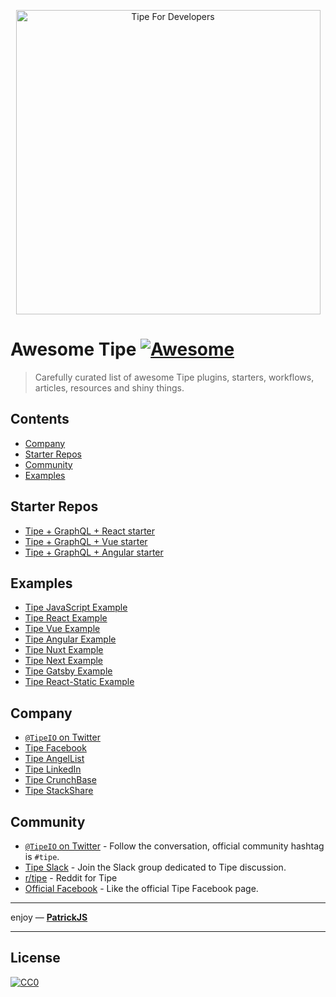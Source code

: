 <p align="center">
  <a href="https://tipe.io">
    <img width="487" alt="Tipe For Developers" src="https://user-images.githubusercontent.com/1016365/32705887-92e25d68-c7cd-11e7-9751-acdc196e7cb8.png">
  </a>
</p>

# Awesome Tipe [![Awesome](https://cdn.rawgit.com/sindresorhus/awesome/d7305f38d29fed78fa85652e3a63e154dd8e8829/media/badge.svg)](https://github.com/sindresorhus/awesome)
> Carefully curated list of awesome Tipe plugins, starters, workflows, articles, resources and shiny things.

## Contents
- [Company](#company)
- [Starter Repos](#starter-repos)
- [Community](#community)
- [Examples](#examples)

## Starter Repos
 - [Tipe + GraphQL + React starter](https://github.com/tipeio/tipe-react-starter/)
 - [Tipe + GraphQL + Vue starter](https://github.com/tipeio/tipe-vue-starter/)
 - [Tipe + GraphQL + Angular starter](https://github.com/tipeio/tipe-angular-starter/)

## Examples
 - [Tipe JavaScript Example](https://github.com/tipeio/tipe-javascript-example/)
 - [Tipe React Example](https://github.com/tipeio/tipe-react-example/)
 - [Tipe Vue Example](https://github.com/tipeio/tipe-vue-example/)
 - [Tipe Angular Example](https://github.com/tipeio/tipe-angular-example/)
 - [Tipe Nuxt Example](https://github.com/tipeio/tipe-nuxt-example/)
 - [Tipe Next Example](https://github.com/tipeio/tipe-next-example/)
 - [Tipe Gatsby Example](https://github.com/tipeio/tipe-gatsby-example/)
 - [Tipe React-Static Example](https://github.com/tipeio/tipe-react-static-example/)

## Company
 - [`@TipeIO` on Twitter](https://twitter.com/tipeio)
 - [Tipe Facebook](https://www.facebook.com/tipecms/)
 - [Tipe AngelList](https://angel.co/tipe)
 - [Tipe LinkedIn](https://www.linkedin.com/company/tipeio)
 - [Tipe CrunchBase](https://www.crunchbase.com/organization/tipe)
 - [Tipe StackShare](https://stackshare.io/tipe)

## Community
- [`@TipeIO` on Twitter](https://twitter.com/tipeio) - Follow the conversation, official community hashtag is `#tipe`.
- [Tipe Slack](https://chat.tipe.io/) - Join the Slack group dedicated to Tipe discussion.
- [r/tipe](https://www.reddit.com/r/tipe/) - Reddit for Tipe
- [Official Facebook](https://www.facebook.com/tipecms/) - Like the official Tipe Facebook page.

___

enjoy — [**PatrickJS**](https://twitter.com/gdi2290)

___

## License

[![CC0](https://licensebuttons.net/p/zero/1.0/88x31.png)](https://creativecommons.org/publicdomain/zero/1.0/)
